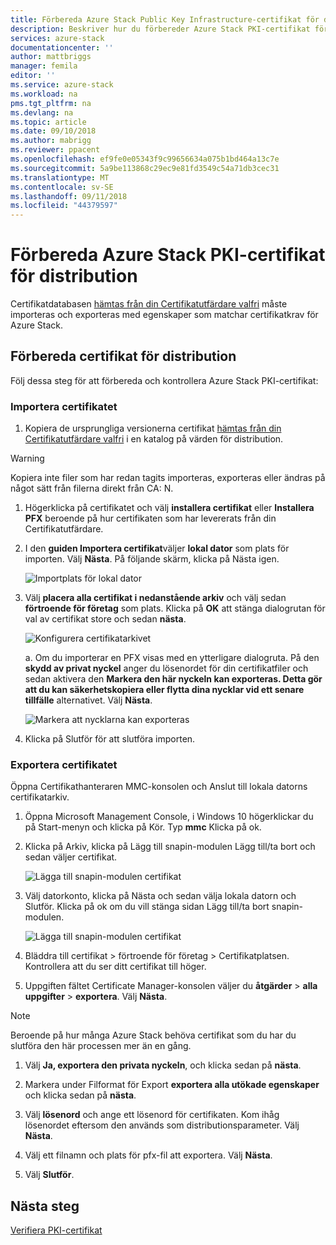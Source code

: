```yaml
---
title: Förbereda Azure Stack Public Key Infrastructure-certifikat för distribution av integrerade Azure Stack-system | Microsoft Docs
description: Beskriver hur du förbereder Azure Stack PKI-certifikat för integrerade Azure Stack-system.
services: azure-stack
documentationcenter: ''
author: mattbriggs
manager: femila
editor: ''
ms.service: azure-stack
ms.workload: na
pms.tgt_pltfrm: na
ms.devlang: na
ms.topic: article
ms.date: 09/10/2018
ms.author: mabrigg
ms.reviewer: ppacent
ms.openlocfilehash: ef9fe0e05343f9c99656634a075b1bd464a13c7e
ms.sourcegitcommit: 5a9be113868c29ec9e81fd3549c54a71db3cec31
ms.translationtype: MT
ms.contentlocale: sv-SE
ms.lasthandoff: 09/11/2018
ms.locfileid: "44379597"
---
```

# <a name="prepare-azure-stack-pki-certificates-for-deployment"></a>Förbereda Azure Stack PKI-certifikat för distribution
Certifikatdatabasen [hämtas från din Certifikatutfärdare valfri](azure-stack-get-pki-certs.md) måste importeras och exporteras med egenskaper som matchar certifikatkrav för Azure Stack.


## <a name="prepare-certificates-for-deployment"></a>Förbereda certifikat för distribution
Följ dessa steg för att förbereda och kontrollera Azure Stack PKI-certifikat: 

### <a name="import-the-certificate"></a>Importera certifikatet

1.  Kopiera de ursprungliga versionerna certifikat [hämtas från din Certifikatutfärdare valfri](azure-stack-get-pki-certs.md) i en katalog på värden för distribution. 
  > [!WARNING]
  > Kopiera inte filer som har redan tagits importeras, exporteras eller ändras på något sätt från filerna direkt från CA: N.

1.  Högerklicka på certifikatet och välj **installera certifikat** eller **Installera PFX** beroende på hur certifikaten som har levererats från din Certifikatutfärdare.

1. I den **guiden Importera certifikat**väljer **lokal dator** som plats för importen. Välj **Nästa**. På följande skärm, klicka på Nästa igen.

    ![Importplats för lokal dator](.\media\prepare-pki-certs\1.png)

1.  Välj **placera alla certifikat i nedanstående arkiv** och välj sedan **förtroende för företag** som plats. Klicka på **OK** att stänga dialogrutan för val av certifikat store och sedan **nästa**.

    ![Konfigurera certifikatarkivet](.\media\prepare-pki-certs\3.png)

    a. Om du importerar en PFX visas med en ytterligare dialogruta. På den **skydd av privat nyckel** anger du lösenordet för din certifikatfiler och sedan aktivera den **Markera den här nyckeln kan exporteras. Detta gör att du kan säkerhetskopiera eller flytta dina nycklar vid ett senare tillfälle** alternativet. Välj **Nästa**.

    ![Markera att nycklarna kan exporteras](.\media\prepare-pki-certs\2.png)

1. Klicka på Slutför för att slutföra importen.

### <a name="export-the-certificate"></a>Exportera certifikatet

Öppna Certifikathanteraren MMC-konsolen och Anslut till lokala datorns certifikatarkiv.

1. Öppna Microsoft Management Console, i Windows 10 högerklickar du på Start-menyn och klicka på Kör. Typ **mmc** Klicka på ok.

1. Klicka på Arkiv, klicka på Lägg till snapin-modulen Lägg till/ta bort och sedan väljer certifikat.

    ![Lägga till snapin-modulen certifikat](.\media\prepare-pki-certs\mmc-2.png)
 
1. Välj datorkonto, klicka på Nästa och sedan välja lokala datorn och Slutför. Klicka på ok om du vill stänga sidan Lägg till/ta bort snapin-modulen.

    ![Lägga till snapin-modulen certifikat](.\media\prepare-pki-certs\mmc-3.png)

1. Bläddra till certifikat > förtroende för företag > Certifikatplatsen. Kontrollera att du ser ditt certifikat till höger.

1. Uppgiften fältet Certificate Manager-konsolen väljer du **åtgärder** > **alla uppgifter** > **exportera**. Välj **Nästa**.

  > [!NOTE]
  > Beroende på hur många Azure Stack behöva certifikat som du har du slutföra den här processen mer än en gång.

1. Välj **Ja, exportera den privata nyckeln**, och klicka sedan på **nästa**.

1. Markera under Filformat för Export **exportera alla utökade egenskaper** och klicka sedan på **nästa**.

1. Välj **lösenord** och ange ett lösenord för certifikaten. Kom ihåg lösenordet eftersom den används som distributionsparameter. Välj **Nästa**.

1. Välj ett filnamn och plats för pfx-fil att exportera. Välj **Nästa**.

1. Välj **Slutför**.

## <a name="next-steps"></a>Nästa steg
[Verifiera PKI-certifikat](azure-stack-validate-pki-certs.md)